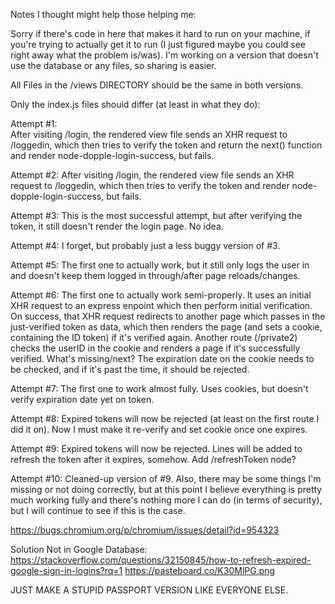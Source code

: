 Notes I thought might help those helping me:

Sorry if there's code in here that makes it hard to run on your machine, if you're trying to actually get it to run (I just figured maybe you could see right away what the problem is/was).  I'm working on a version that doesn't use the database or any files, so sharing is easier.

All Files in the /views DIRECTORY should be the same in both versions.

Only the index.js files should differ (at least in what they do):

Attempt #1:	 
After visiting /login, the rendered view file sends an XHR request to /loggedin, which then tries to verify the token and return the next() function and render node-dopple-login-success, but fails.

Attempt #2:
After visiting /login, the rendered view file sends an XHR request to /loggedin, which then tries to verify the token and render node-dopple-login-success, but fails.

Attempt #3:
This is the most successful attempt, but after verifying the token, it still doesn't render the login page.  No idea.

Attempt #4: I forget, but probably just a less buggy version of #3.

Attempt #5: The first one to actually work, but it still only logs the user in and doesn't keep them logged in through/after page reloads/changes.

Attempt #6: The first one to actually work semi-properly.  It uses an initial XHR request to an express enpoint which then perform initial verification.  On success, that XHR request redirects to another page which passes in the just-verified token as data, which then renders the page (and sets a cookie, containing the ID token) if it's verified again.  Another route (/private2) checks the userID in the cookie and renders a page if it's successfully verified.  What's missing/next?  The expiration date on the cookie needs to be checked, and if it's past the time, it should be rejected.

Attempt #7: The first one to work almost fully.  Uses cookies, but doesn't verify expiration date yet on token.

Attempt #8: Expired tokens will now be rejected (at least on the first route I did it on).  Now I must make it re-verify and set cookie once one expires.

Attempt #9: Expired tokens will now be rejected.  Lines will be added to refresh the token after it expires, somehow.  Add /refreshToken node?

Attempt #10: Cleaned-up version of #9. Also, there may be some things I'm missing or not doing correctly, but at this point I believe everything is pretty much working fully and there's nothing more I can do (in terms of security), but I will continue to see if this is the case.

https://bugs.chromium.org/p/chromium/issues/detail?id=954323

Solution Not in Google Database:
https://stackoverflow.com/questions/32150845/how-to-refresh-expired-google-sign-in-logins?rq=1
https://pasteboard.co/K30MlPG.png



JUST MAKE A STUPID PASSPORT VERSION LIKE EVERYONE ELSE.  